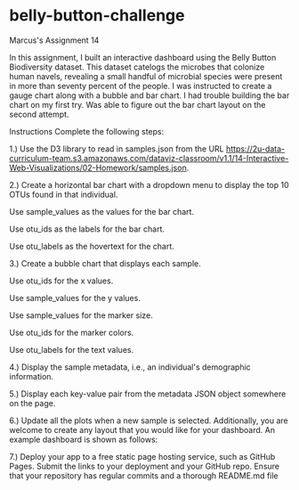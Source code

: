 # belly-button-challenge
Marcus's Assignment 14

In this assignment, I built an interactive dashboard using the Belly Button Biodiversity dataset. This dataset catelogs the microbes that colonize human navels, revealing a small handful of microbial species were present in more than seventy percent of the people. I was instructed to create a gauge chart along with a bubble and bar chart. I had trouble building the bar chart on my first try. Was able to figure out the bar chart layout on the second attempt. 


Instructions
Complete the following steps:

1.) Use the D3 library to read in samples.json from the URL https://2u-data-curriculum-team.s3.amazonaws.com/dataviz-classroom/v1.1/14-Interactive-Web-Visualizations/02-Homework/samples.json.

2.) Create a horizontal bar chart with a dropdown menu to display the top 10 OTUs found in that individual.

Use sample_values as the values for the bar chart.

Use otu_ids as the labels for the bar chart.

Use otu_labels as the hovertext for the chart.

3.) Create a bubble chart that displays each sample.

Use otu_ids for the x values.

Use sample_values for the y values.

Use sample_values for the marker size.

Use otu_ids for the marker colors.

Use otu_labels for the text values.

4.) Display the sample metadata, i.e., an individual's demographic information.

5.) Display each key-value pair from the metadata JSON object somewhere on the page.

6.) Update all the plots when a new sample is selected. Additionally, you are welcome to create any layout that you would like for your dashboard. An example dashboard is shown as follows:

7.) Deploy your app to a free static page hosting service, such as GitHub Pages. Submit the links to your deployment and your GitHub repo. Ensure that your repository has regular commits and a thorough README.md file

